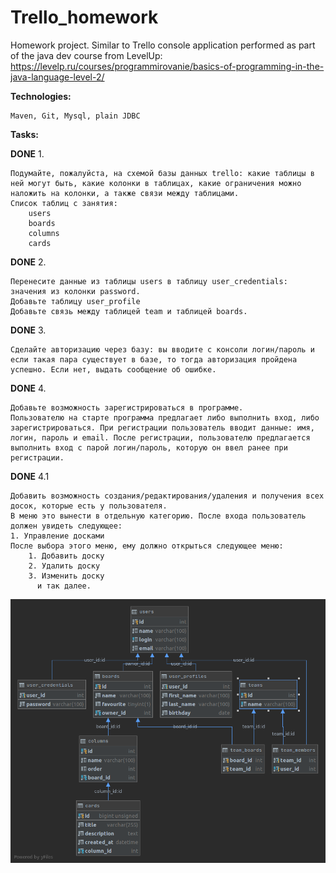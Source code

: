 # Trello_homework
Homework project. Similar to Trello console application performed as part of the java dev course from LevelUp:
https://levelp.ru/courses/programmirovanie/basics-of-programming-in-the-java-language-level-2/

**Technologies:**

    Maven, Git, Mysql, plain JDBC

**Tasks:**

**DONE** 1.

    Подумайте, пожалуйста, на схемой базы данных trello: какие таблицы в ней могут быть, какие колонки в таблицах, какие ограничения можно наложить на колонки, а также связи между таблицами.
    Список таблиц с занятия:
        users
        boards
        columns
        cards
        
**DONE** 2.

    Перенесите данные из таблицы users в таблицу user_credentials: значения из колонки password.
    Добавьте таблицу user_profile
    Добавьте связь между таблицей team и таблицей boards.

**DONE** 3.

    Сделайте авторизацию через базу: вы вводите с консоли логин/пароль и если такая пара существует в базе, то тогда авторизация пройдена успешно. Если нет, выдать сообщение об ошибке.

**DONE** 4.
   
    Добавьте возможность зарегистрироваться в программе.
    Пользователю на старте программа предлагает либо выполнить вход, либо зарегистрироваться. При регистрации пользователь вводит данные: имя, логин, пароль и email. После регистрации, пользователю предлагается выполнить вход с парой логин/пароль, которую он ввел ранее при регистрации.

**DONE** 4.1
   
    Добавить возможность создания/редактирования/удаления и получения всех досок, которые есть у пользователя.
    В меню это вынести в отдельную категорию. После входа пользователь должен увидеть следующее:
    1. Управление досками
    После выбора этого меню, ему должно открыться следующее меню:
        1. Добавить доску
        2. Удалить доску
        3. Изменить доску 
          и так далее. 

![db diagram](db_diagram.png)

